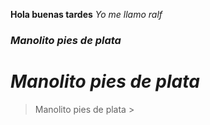 
**Hola buenas tardes**
*Yo me llamo ralf*
### *Manolito pies de plata*
# *Manolito pies de plata*
> Manolito pies de plata >
